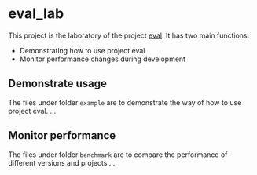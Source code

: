 # eval_lab

This project is the laboratory of the project [eval](https://github.com/larry618/eval). It has two main functions:
* Demonstrating how to use project eval
* Monitor performance changes during development



## Demonstrate usage
The files under folder `example` are to demonstrate the way of how to use project eval.
...


## Monitor performance
The files under folder `benchmark` are to compare the performance of different versions and projects
...

